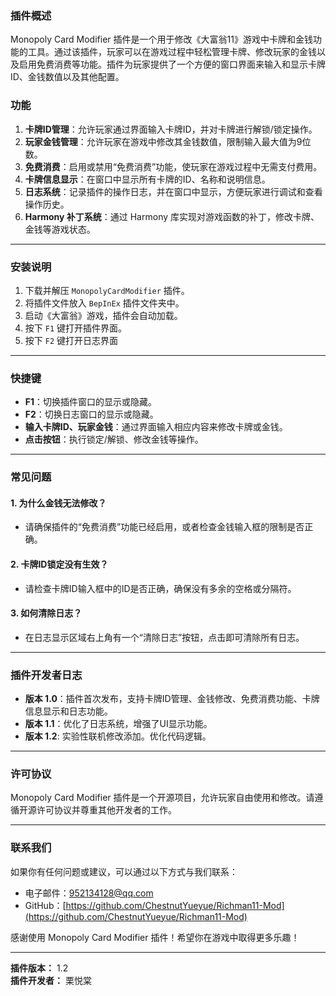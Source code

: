 
### 插件概述

Monopoly Card Modifier 插件是一个用于修改《大富翁11》游戏中卡牌和金钱功能的工具。通过该插件，玩家可以在游戏过程中轻松管理卡牌、修改玩家的金钱以及启用免费消费等功能。插件为玩家提供了一个方便的窗口界面来输入和显示卡牌ID、金钱数值以及其他配置。

### 功能

1. **卡牌ID管理**：允许玩家通过界面输入卡牌ID，并对卡牌进行解锁/锁定操作。
2. **玩家金钱管理**：允许玩家在游戏中修改其金钱数值，限制输入最大值为9位数。
3. **免费消费**：启用或禁用“免费消费”功能，使玩家在游戏过程中无需支付费用。
4. **卡牌信息显示**：在窗口中显示所有卡牌的ID、名称和说明信息。
5. **日志系统**：记录插件的操作日志，并在窗口中显示，方便玩家进行调试和查看操作历史。
6. **Harmony 补丁系统**：通过 Harmony 库实现对游戏函数的补丁，修改卡牌、金钱等游戏状态。

---

### 安装说明

1. 下载并解压 `MonopolyCardModifier` 插件。
2. 将插件文件放入 `BepInEx` 插件文件夹中。
3. 启动《大富翁》游戏，插件会自动加载。
4. 按下 `F1` 键打开插件界面。
5. 按下 `F2` 键打开日志界面
---

### 快捷键

- **F1**：切换插件窗口的显示或隐藏。
- **F2**：切换日志窗口的显示或隐藏。
- **输入卡牌ID、玩家金钱**：通过界面输入相应内容来修改卡牌或金钱。
- **点击按钮**：执行锁定/解锁、修改金钱等操作。

---

### 常见问题

#### 1. 为什么金钱无法修改？
- 请确保插件的“免费消费”功能已经启用，或者检查金钱输入框的限制是否正确。

#### 2. 卡牌ID锁定没有生效？
- 请检查卡牌ID输入框中的ID是否正确，确保没有多余的空格或分隔符。

#### 3. 如何清除日志？
- 在日志显示区域右上角有一个“清除日志”按钮，点击即可清除所有日志。

---

### 插件开发者日志

- **版本 1.0**：插件首次发布，支持卡牌ID管理、金钱修改、免费消费功能、卡牌信息显示和日志功能。
- **版本 1.1**：优化了日志系统，增强了UI显示功能。
- **版本 1.2**: 实验性联机修改添加。优化代码逻辑。

---

### 许可协议

Monopoly Card Modifier 插件是一个开源项目，允许玩家自由使用和修改。请遵循开源许可协议并尊重其他开发者的工作。

---

### 联系我们

如果你有任何问题或建议，可以通过以下方式与我们联系：

- 电子邮件：[952134128@qq.com](mailto:952134128@qq.com)
- GitHub：[https://github.com/ChestnutYueyue/Richman11-Mod](https://github.com/ChestnutYueyue/Richman11-Mod)

感谢使用 Monopoly Card Modifier 插件！希望你在游戏中取得更多乐趣！

--- 

**插件版本：** 1.2  
**插件开发者：** 栗悦棠